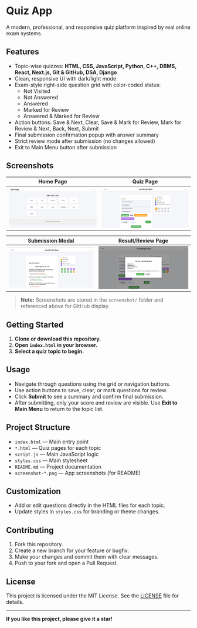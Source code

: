 # Quiz App

A modern, professional, and responsive quiz platform inspired by real online exam systems.

## Features
- Topic-wise quizzes: **HTML, CSS, JavaScript, Python, C++, DBMS, React, Next.js, Git & GitHub, DSA, Django**
- Clean, responsive UI with dark/light mode
- Exam-style right-side question grid with color-coded status:
  - Not Visited
  - Not Answered
  - Answered
  - Marked for Review
  - Answered & Marked for Review
- Action buttons: Save & Next, Clear, Save & Mark for Review, Mark for Review & Next, Back, Next, Submit
- Final submission confirmation popup with answer summary
- Strict review mode after submission (no changes allowed)
- Exit to Main Menu button after submission

## Screenshots

| Home Page | Quiz Page |
|-----------|-----------|
| ![Home Page](./screenshot/Screenshot%202025-07-23%20213820.png) | ![Quiz Page](./screenshot/Screenshot%202025-07-23%20213836.png) |

| Submission Modal | Result/Review Page |
|------------------|-------------------|
| ![Submission Modal](./screenshot/Screenshot%202025-07-23%20213920.png) | ![Result/Review Page](./screenshot/Screenshot%202025-07-23%20213903.png) |

> **Note:** Screenshots are stored in the `screenshot/` folder and referenced above for GitHub display.

## Getting Started

1. **Clone or download this repository.**
2. **Open `index.html` in your browser.**
3. **Select a quiz topic to begin.**

## Usage
- Navigate through questions using the grid or navigation buttons.
- Use action buttons to save, clear, or mark questions for review.
- Click **Submit** to see a summary and confirm final submission.
- After submitting, only your score and review are visible. Use **Exit to Main Menu** to return to the topic list.

## Project Structure
- `index.html` — Main entry point
- `*.html` — Quiz pages for each topic
- `script.js` — Main JavaScript logic
- `styles.css` — Main stylesheet
- `README.md` — Project documentation
- `screenshot-*.png` — App screenshots (for README)

## Customization
- Add or edit questions directly in the HTML files for each topic.
- Update styles in `styles.css` for branding or theme changes.

## Contributing
1. Fork this repository.
2. Create a new branch for your feature or bugfix.
3. Make your changes and commit them with clear messages.
4. Push to your fork and open a Pull Request.

## License

This project is licensed under the MIT License. See the [LICENSE](./LICENSE) file for details.

---

**If you like this project, please give it a star!**

